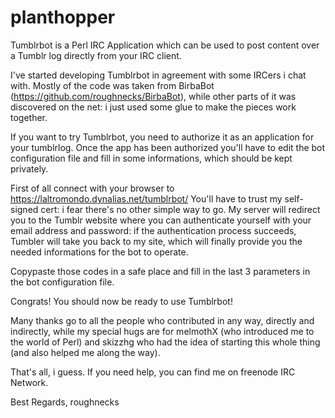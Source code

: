 planthopper
===========

Tumblrbot is a Perl IRC Application which can be used to post content over a Tumblr
log directly from your IRC client.

I've started developing Tumblrbot in agreement with some IRCers i chat with.
Mostly of the code was taken from BirbaBot (https://github.com/roughnecks/BirbaBot),
while other parts of it was discovered on the net: i just used some glue to make the 
pieces work together.

If you want to try Tumblrbot, you need to authorize it as an application for your
tumblrlog. Once the app has been authorized you'll have to edit the bot configuration 
file and fill in some informations, which should be kept privately.

First of all connect with your browser to https://laltromondo.dynalias.net/tumblrbot/
You'll have to trust my self-signed cert: i fear there's no other simple way to go.
My server will redirect you to the Tumblr website where you can authenticate yourself
with your email address and password: if the authentication process succeeds, Tumbler
will take you back to my site, which will finally provide you the needed informations
for the bot to operate.

Copypaste those codes in a safe place and fill in the last 3 parameters in the bot 
configuration file.

Congrats! You should now be ready to use Tumblrbot!

Many thanks go to all the people who contributed in any way, directly and indirectly,
while my special hugs are for melmothX (who introduced me to the world of Perl) and 
skizzhg who had the idea of starting this whole thing (and also helped me along the 
way).

That's all, i guess. If you need help, you can find me on freenode IRC Network.

Best Regards,
roughnecks
